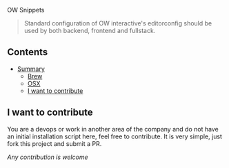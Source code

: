 OW Snippets

> Standard configuration of OW interactive's editorconfig should be used by both backend, frontend and fullstack.

## Contents

- [Summary](#sumary)
    - [Brew](https://github.com/rogersilvasouza/OW-Snippets/tree/master/brew)
    - [OSX](https://github.com/rogersilvasouza/OW-Snippets/tree/master/osx)
    - [I want to contribute](#i-want-to-contribute)

## I want to contribute

You are a devops or work in another area of ​​the company and do not have an initial installation script here, feel free to contribute. It is very simple, just fork this project and submit a PR.

*Any contribution is welcome*